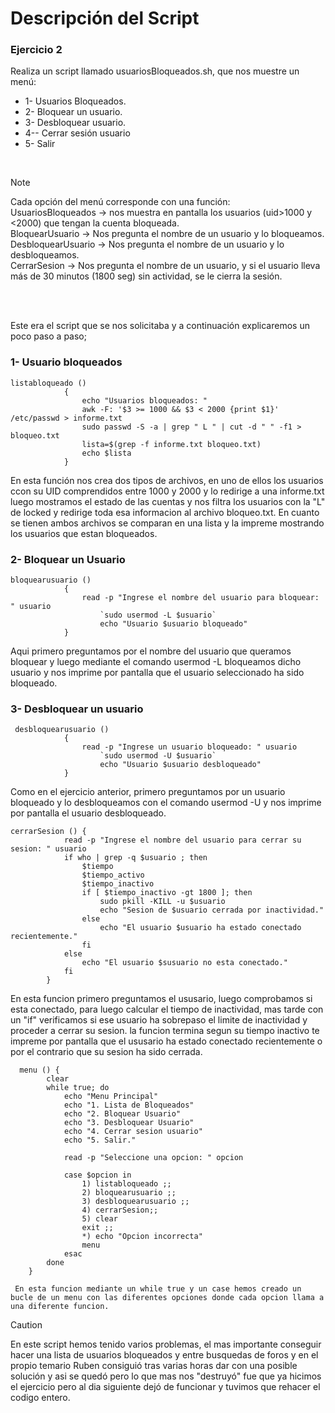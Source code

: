 # Descripción del Script
### Ejercicio 2

Realiza un script llamado usuariosBloqueados.sh, que nos muestre un menú:
- 1- Usuarios Bloqueados.
- 2- Bloquear un usuario.
- 3- Desbloquear usuario.
- 4-- Cerrar sesión usuario
- 5- Salir
 <br>
 
>[!NOTE]
>Cada opción del menú corresponde con una función:<br>
>UsuariosBloqueados → nos muestra en pantalla los usuarios (uid>1000 y <2000) que tengan la cuenta bloqueada. <br>
>BloquearUsuario → Nos pregunta el nombre de un usuario y lo bloqueamos. <br>
>DesbloquearUsuario → Nos pregunta el nombre de un usuario y lo desbloqueamos. <br>
>CerrarSesion → Nos pregunta el nombre de un usuario, y si el usuario lleva más de 30 minutos (1800 seg) sin actividad, se le cierra la sesión.
<br>
<br>

Este era el script que se nos solicitaba y a continuación explicaremos un poco paso a paso;
### 1- Usuario bloqueados
````
listabloqueado () 
			{
				echo "Usuarios bloqueados: "
				awk -F: '$3 >= 1000 && $3 < 2000 {print $1}' /etc/passwd > informe.txt
				sudo passwd -S -a | grep " L " | cut -d " " -f1 > bloqueo.txt
				lista=$(grep -f informe.txt bloqueo.txt)
				echo $lista
			}
````

En esta función nos crea dos tipos de archivos, en uno de ellos los usuarios ccon su UID comprendidos entre 1000 y 2000  y lo redirige a una informe.txt
luego mostramos el estado de las cuentas y nos filtra los usuarios con la  "L" de locked y redirige toda esa informacion al archivo bloqueo.txt.
En cuanto se tienen ambos archivos se comparan en una lista y la impreme mostrando los usuarios que estan bloqueados.
<br>
### 2- Bloquear un Usuario
````
bloquearusuario () 
			{
				read -p "Ingrese el nombre del usuario para bloquear: " usuario
					`sudo usermod -L $usuario`
					echo "Usuario $usuario bloqueado"
			}
````
 Aqui primero preguntamos por el nombre del usuario que queramos bloquear y luego mediante el comando usermod -L bloqueamos dicho usuario y nos imprime por pantalla que el usuario seleccionado ha sido bloqueado.
<br>
### 3- Desbloquear un usuario
````
 desbloquearusuario ()
  			{
				read -p "Ingrese un usuario bloqueado: " usuario
					`sudo usermod -U $usuario`
					echo "Usuario $usuario desbloqueado"
			}
````
   Como en el ejercicio anterior, primero preguntamos por un usuario bloqueado y lo desbloqueamos con el comando usermod -U y nos imprime por pantalla el usuario desbloqueado.

````
cerrarSesion () {
			read -p "Ingrese el nombre del usuario para cerrar su sesion: " usuario
			if who | grep -q $usuario ; then
				$tiempo
				$tiempo_activo
				$tiempo_inactivo
				if [ $tiempo_inactivo -gt 1800 ]; then 
					sudo pkill -KILL -u $usuario
					echo "Sesion de $usuario cerrada por inactividad."
				else 
					echo "El usuario $usuario ha estado conectado recientemente."
				fi 
			else 
				echo "El usuario $susuario no esta conectado."
			fi
		}

````
  En esta funcion primero preguntamos el ususario, luego comprobamos si esta conectado, para luego calcular el tiempo de inactividad, mas tarde con un "if" verificamos si ese usuario ha sobrepaso el limite de inactividad y proceder a cerrar su sesion.
  la funcion termina segun su tiempo inactivo te impreme por pantalla que el ususario ha estado conectado recientemente o por el contrario que su sesion ha sido cerrada.

````
  menu () {
		clear 
		while true; do
			echo "Menu Principal"
			echo "1. Lista de Bloqueados"
			echo "2. Bloquear Usuario"
			echo "3. Desbloquear Usuario"
			echo "4. Cerrar sesion usuario"
			echo "5. Salir."
			
			read -p "Seleccione una opcion: " opcion 
			
			case $opcion in 
				1) listabloqueado ;;
				2) bloquearusuario ;;
				3) desbloquearusuario ;;
				4) cerrarSesion;;
				5) clear
				exit ;;
				*) echo "Opcion incorrecta" 
				menu 
			esac
		done
	}

 En esta funcion mediante un while true y un case hemos creado un bucle de un menu con las diferentes opciones donde cada opcion llama a una diferente funcion.
````
> [!CAUTION]
>En este script hemos tenido varios problemas, el mas importante conseguir hacer una lista de usuarios bloqueados y entre busquedas de foros y en el propio temario Ruben consiguió tras varias horas dar con una posible solución y asi se quedó
> pero lo que mas nos "destruyó" fue que ya hicimos el ejercicio  pero al dia siguiente dejó de funcionar y tuvimos que rehacer el codigo entero.
